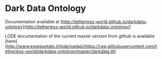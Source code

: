 # Dark Data Ontology

Documentation available at [http://tetherless-world.github.io/darkdata-ontology](http://tetherless-world.github.io/darkdata-ontology/)

LODE documentation of the current master version from github is available [here] (http://www.essepuntato.it/lode/owlapi/https://raw.githubusercontent.com/tetherless-world/darkdata-ontology/master/darkdata.ttl)
